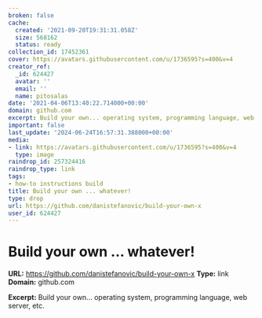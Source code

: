 ```yaml
---
broken: false
cache:
  created: '2021-09-20T19:31:31.058Z'
  size: 568162
  status: ready
collection_id: 17452361
cover: https://avatars.githubusercontent.com/u/1736595?s=400&v=4
creator_ref:
  _id: 624427
  avatar: ''
  email: ''
  name: pitosalas
date: '2021-04-06T13:40:22.714000+00:00'
domain: github.com
excerpt: Build your own... operating system, programming language, web server, etc.
important: false
last_update: '2024-06-24T16:57:31.388000+00:00'
media:
- link: https://avatars.githubusercontent.com/u/1736595?s=400&v=4
  type: image
raindrop_id: 257324416
raindrop_type: link
tags:
- how-to instructions build
title: Build your own ... whatever!
type: drop
url: https://github.com/danistefanovic/build-your-own-x
user_id: 624427
---
```


# Build your own ... whatever!

**URL:** https://github.com/danistefanovic/build-your-own-x
**Type:** link
**Domain:** github.com

**Excerpt:** Build your own... operating system, programming language, web server, etc.
